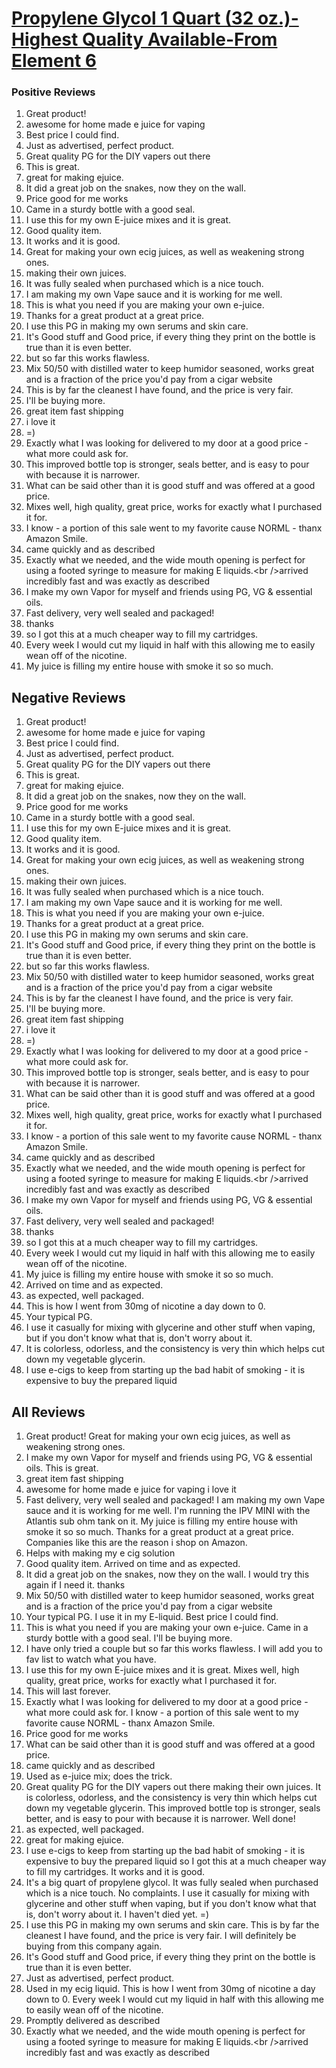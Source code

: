 # [Propylene Glycol 1 Quart (32 oz.)-Highest Quality Available-From Element 6](https://products.checkmycream.com/products/Propylene-Glycol-1-Quart-(32-oz.)-Highest-Quality-Available-From-Element-6.html)

### Positive Reviews

<ol>
      <li>Great product!</li>
      <li>awesome for home made e juice for vaping</li>
      <li>Best price I could find.</li>
      <li>Just as advertised, perfect product.</li>
      <li>Great quality PG for the DIY vapers out there</li>
      <li>This is great.</li>
      <li>great for making ejuice.</li>
      <li>It did a great job on the snakes, now they on the wall.  </li>
      <li>Price good for me works</li>
      <li>Came in a sturdy bottle with a good seal.</li>
      <li>I use this for my own E-juice mixes and it is great.</li>
      <li>Good quality item.</li>
      <li>It works and it is good.</li>
      <li>Great for making your own ecig juices, as well as weakening strong ones.</li>
      <li>making their own juices.  </li>
      <li>It was fully sealed when purchased which is a nice touch.</li>
      <li>I am making my own Vape sauce and it is working for me well.</li>
      <li>This is what you need if you are making your own e-juice.</li>
      <li>Thanks for a great product at a great price.</li>
      <li>I use this PG in making my own serums and skin care.  </li>
      <li>It&#x27;s Good stuff and Good price, if every thing they print on the bottle is true than it is even better.</li>
      <li>but so far this works flawless.</li>
      <li>Mix 50/50 with distilled water to keep humidor seasoned, works great and is a fraction of the price you&#x27;d pay from a cigar website</li>
      <li>This is by far the cleanest I have found, and the price is very fair.  </li>
      <li>I&#x27;ll be buying more.</li>
      <li>great item fast shipping</li>
      <li>i love it</li>
      <li>&#x3D;)</li>
      <li>Exactly what I was looking for delivered to my door at a good price - what more could ask for.</li>
      <li>This improved bottle top is stronger, seals better, and is easy to pour with because it is narrower.  </li>
      <li>What can be said other than it is good stuff and was offered at a good price.</li>
      <li>Mixes well, high quality,  great price, works for exactly what I purchased it for.</li>
      <li>I know - a portion of this sale went to my favorite cause NORML - thanx Amazon Smile.</li>
      <li>came quickly and as described</li>
      <li>Exactly what we needed, and the wide mouth opening is perfect for using a footed syringe to measure for making E liquids.&lt;br /&gt;arrived incredibly fast and was exactly as described</li>
      <li>I make my own Vapor for myself and friends using PG, VG &amp; essential oils.  </li>
      <li>Fast delivery, very well sealed and packaged!</li>
      <li>thanks</li>
      <li>so I got this at a much cheaper way to fill my cartridges.  </li>
      <li>Every week I would cut my liquid in half with this allowing me to easily wean off of the nicotine.</li>
      <li>My juice is filling my entire house with smoke it so so much.</li>
</ol>


<h2>Negative Reviews</h2>
<ol>
<li> Great product!</li>
<li> awesome for home made e juice for vaping</li>
<li> Best price I could find.</li>
<li> Just as advertised, perfect product.</li>
<li> Great quality PG for the DIY vapers out there</li>
<li> This is great.</li>
<li> great for making ejuice.</li>
<li> It did a great job on the snakes, now they on the wall.  </li>
<li> Price good for me works</li>
<li> Came in a sturdy bottle with a good seal.</li>
<li> I use this for my own E-juice mixes and it is great.</li>
<li> Good quality item.</li>
<li> It works and it is good.</li>
<li> Great for making your own ecig juices, as well as weakening strong ones.</li>
<li> making their own juices.  </li>
<li> It was fully sealed when purchased which is a nice touch.</li>
<li> I am making my own Vape sauce and it is working for me well.</li>
<li> This is what you need if you are making your own e-juice.</li>
<li> Thanks for a great product at a great price.</li>
<li> I use this PG in making my own serums and skin care.  </li>
<li> It&#x27;s Good stuff and Good price, if every thing they print on the bottle is true than it is even better.</li>
<li> but so far this works flawless.</li>
<li> Mix 50/50 with distilled water to keep humidor seasoned, works great and is a fraction of the price you&#x27;d pay from a cigar website</li>
<li> This is by far the cleanest I have found, and the price is very fair.  </li>
<li> I&#x27;ll be buying more.</li>
<li> great item fast shipping</li>
<li> i love it</li>
<li> &#x3D;)</li>
<li> Exactly what I was looking for delivered to my door at a good price - what more could ask for.</li>
<li> This improved bottle top is stronger, seals better, and is easy to pour with because it is narrower.  </li>
<li> What can be said other than it is good stuff and was offered at a good price.</li>
<li> Mixes well, high quality,  great price, works for exactly what I purchased it for.</li>
<li> I know - a portion of this sale went to my favorite cause NORML - thanx Amazon Smile.</li>
<li> came quickly and as described</li>
<li> Exactly what we needed, and the wide mouth opening is perfect for using a footed syringe to measure for making E liquids.&lt;br /&gt;arrived incredibly fast and was exactly as described</li>
<li> I make my own Vapor for myself and friends using PG, VG &amp; essential oils.  </li>
<li> Fast delivery, very well sealed and packaged!</li>
<li> thanks</li>
<li> so I got this at a much cheaper way to fill my cartridges.  </li>
<li> Every week I would cut my liquid in half with this allowing me to easily wean off of the nicotine.</li>
<li> My juice is filling my entire house with smoke it so so much.</li>
<li> Arrived on time and as expected.</li>
<li> as expected, well packaged.</li>
<li> This is how I went from 30mg of nicotine a day down to 0.  </li>
<li> Your typical PG.  </li>
<li> I use it casually for mixing with glycerine and other stuff when vaping, but if you don&#x27;t know what that is, don&#x27;t worry about it.</li>
<li> It is colorless, odorless, and the consistency is very thin which helps cut down my vegetable glycerin.  </li>
<li> I use e-cigs to keep from starting up the bad habit of smoking - it is expensive to buy the prepared liquid</li>
</ol>

<h2>All Reviews</h2>

<ol>
    <li> Great product! Great for making your own ecig juices, as well as weakening strong ones.</li>
    <li> I make my own Vapor for myself and friends using PG, VG &amp; essential oils.  This is great.</li>
    <li> great item fast shipping</li>
    <li> awesome for home made e juice for vaping i love it</li>
    <li> Fast delivery, very well sealed and packaged! I am making my own Vape sauce and it is working for me well. I&#x27;m running the IPV MINI with the Atlantis sub ohm tank on it. My juice is filling my entire house with smoke it so so much. Thanks for a great product at a great price. Companies like this are the reason i shop on Amazon.</li>
    <li> Helps with making my e cig solution</li>
    <li> Good quality item. Arrived on time and as expected.</li>
    <li> It did a great job on the snakes, now they on the wall.  I would try this again if I need it. thanks</li>
    <li> Mix 50/50 with distilled water to keep humidor seasoned, works great and is a fraction of the price you&#x27;d pay from a cigar website</li>
    <li> Your typical PG.  I use it in my E-liquid.  Best price I could find.</li>
    <li> This is what you need if you are making your own e-juice. Came in a sturdy bottle with a good seal. I&#x27;ll be buying more.</li>
    <li> I have only tried a couple but so far this works flawless. I will add you to fav list to watch what you have.</li>
    <li> I use this for my own E-juice mixes and it is great. Mixes well, high quality,  great price, works for exactly what I purchased it for.</li>
    <li> This will last forever.</li>
    <li> Exactly what I was looking for delivered to my door at a good price - what more could ask for. I know - a portion of this sale went to my favorite cause NORML - thanx Amazon Smile.</li>
    <li> Price good for me works</li>
    <li> What can be said other than it is good stuff and was offered at a good price.</li>
    <li> came quickly and as described</li>
    <li> Used as e-juice mix; does the trick.</li>
    <li> Great quality PG for the DIY vapers out there making their own juices.  It is colorless, odorless, and the consistency is very thin which helps cut down my vegetable glycerin.  This improved bottle top is stronger, seals better, and is easy to pour with because it is narrower.  Well done!</li>
    <li> as expected, well packaged.</li>
    <li> great for making ejuice.</li>
    <li> I use e-cigs to keep from starting up the bad habit of smoking - it is expensive to buy the prepared liquid so I got this at a much cheaper way to fill my cartridges.  It works and it is good.</li>
    <li> It&#x27;s a big quart of propylene glycol. It was fully sealed when purchased which is a nice touch. No complaints. I use it casually for mixing with glycerine and other stuff when vaping, but if you don&#x27;t know what that is, don&#x27;t worry about it. I haven&#x27;t died yet. &#x3D;)</li>
    <li> I use this PG in making my own serums and skin care.  This is by far the cleanest I have found, and the price is very fair.  I will definitely be buying from this company again.</li>
    <li> It&#x27;s Good stuff and Good price, if every thing they print on the bottle is true than it is even better.</li>
    <li> Just as advertised, perfect product.</li>
    <li> Used in my ecig liquid.  This is how I went from 30mg of nicotine a day down to 0.  Every week I would cut my liquid in half with this allowing me to easily wean off of the nicotine.</li>
    <li> Promptly delivered as described</li>
    <li> Exactly what we needed, and the wide mouth opening is perfect for using a footed syringe to measure for making E liquids.&lt;br /&gt;arrived incredibly fast and was exactly as described</li>
</ol>




